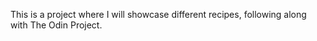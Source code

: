 

This is a project where I will showcase different recipes, following along with The Odin Project.

